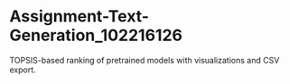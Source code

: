 # Assignment-Text-Generation_102216126
TOPSIS-based ranking of pretrained models with visualizations and CSV export.
